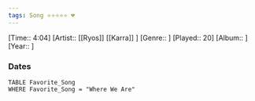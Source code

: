 ```yaml
---
tags: Song ⭐⭐⭐⭐⭐ 💔
---
```

[Time:: 4:04]
[Artist:: [[Ryos]] [[Karra]] ]
[Genre:: ]
[Played:: 20]
[Album:: ]
[Year:: ]
### Dates
````dataview
TABLE Favorite_Song
WHERE Favorite_Song = "Where We Are"
````